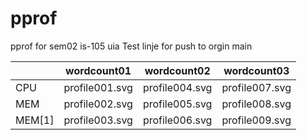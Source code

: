 # pprof
pprof for sem02 is-105 uia
Test linje for push to orgin main

|         | wordcount01    | wordcount02    | wordcount03    |
|---------|----------------|----------------|----------------|
| CPU     | profile001.svg | profile004.svg | profile007.svg |
| MEM     | profile002.svg | profile005.svg | profile008.svg |
| MEM[1]  | profile003.svg | profile006.svg | profile009.svg |
